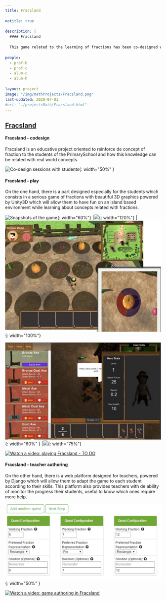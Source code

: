 ```yaml
---
title: Fracsland

notitle: true

description: |
  #### Fracsland
  
  This game related to the learning of fractions has been co-designed with Primary School children from the Escola del Mar (Barcelona, Spain) 

people:
  - prof-b
  - prof-c
  - alum-c
  - alum-h
  
layout: project
image: "/img/mathProjects/Fracsland.png"
last-updated: 2020-07-01
#url: "./projectsMath/Fracsland.html"
---
```


## [Fracsland](https://diposit.ub.edu/dspace/handle/2445/104290)

#### Fracsland - codesign

Fracsland is an educative project oriented to reinforce de concept of fraction to the students of the PrimarySchool and how this knowledge can be related with real world concepts.

![Co-design sessions with students](/wai/img/mathProjects/codesign-2.png){: width="50%" }

#### Fracsland - play
<p>On the one hand, there is a part designed especially for the students which consists in a serious game of fractions with beautiful 3D graphics powered by Unity3D which will allow them to have fun on an island based environment while learning about concepts related with fractions.
</p>

![Snapshots of the game](/wai/img/mathProjects/selectQuestFracsland.png){: width="60%"} |![](/wai/img/mathProjects/pont.png){: width="120%"} | ![](/img/mathProjects/hort.png){: width="100%"}

![](/img/mathProjects/InventoryFracsland.png){: width="60%" } |![](/wai/img/mathProjects/Frascland2.png){: width="75%"}

[![Watch a video: playing Fracsland - TO DO]()](https://www.youtube.com/watch?v=t_7n_6BZ--w)


#### Fracsland - teacher authoring

<p>On the other hand, there is a web platform designed for teachers, powered by Django which will allow them to adapt the game to each student according to their skills. This platform also provides teachers with de ability of monitor the progress their students, useful to know which ones require more help.
</p>

![Snapshot of the authoring system](/img/mathProjects/questsFracsland.png){: width="50%" }

[![Watch a video: game authoring in Fracsland]()](https://www.youtube.com/watch?v=3_j9RlQWokw)


